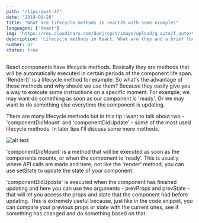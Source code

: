```yaml
---
path: "/tips/post-47"
date: "2019-08-28"
title: "What are lifecycle methods in reactJS with some examples"
languages: ['React']
img: 'https://res.cloudinary.com/duejrcpct/image/upload/q_auto/f_auto/v1586880904/tips/47-1_amtfp8.png'
description: 'Lifecycle methods in React. What are they and a brief look at two examples.'
number: 47
status: true
---
```


React components have lifecycle methods. Basically they are methods that will be automatically executed in certain periods of the component life span. 'Render()' is a lifecycle method for example.
So what's the advantage of these methods and why should we use them? Because they easily give you a way to execute some instructions on a specific moment. For example, we may want do something as soon as our component is 'ready'. Or we may want to do something else everytime the component is updating.

There are many lifecycle methods but in this tip i want to talk about two - 'componentDidMount' and 'componentDidUpdate' - some of the most used lifecycle methods. In later tips I'll discuss some more methods.

![alt text](https://res.cloudinary.com/duejrcpct/image/upload/q_auto/f_auto/v1586880903/tips/47-2_qnkszo.png "React lifecycle methods")

'componentDidMount' is a method that will be executed as soon as the components mounts, or when the component is 'ready'. This is usually where API calls are made and here, not like the 'render' method, you can use setState to update the state of your component.

'componentDidUpdate' is executed when the component has finished updating and here you can use two arguments - prevProps and prevState - that will let you access the props and state that the component had before updating. This is extremely useful because, just like in the code snippet, you can compare your previous props or state with the current ones, see if something has changed and do something based on that. 